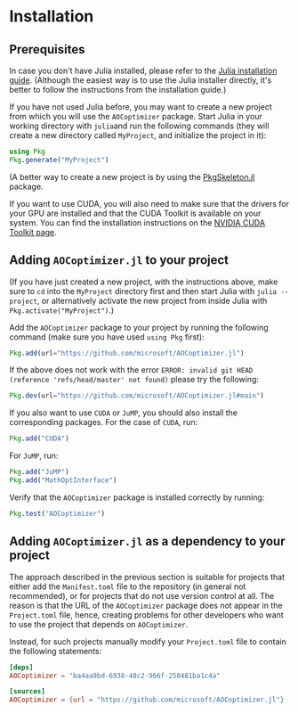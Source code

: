 # Installation

## Prerequisites

In case you don't have Julia installed, please refer to the
[Julia installation guide](https://julialang.org/install/).
(Although the easiest way is to use the Julia installer directly,
it's better to follow the instructions from the installation guide.)

If you have not used Julia before, you may want to create a new
project from which you will use the `AOCoptimizer` package.
Start Julia in your working directory with `julia`and run the following commands
(they will create a new directory called `MyProject`, and initialize
the project in it):

```julia
using Pkg
Pkg.generate("MyProject")
```

(A better way to create a new project is by using the
[PkgSkeleton.jl](https://github.com/tpapp/PkgSkeleton.jl) package.

If you want to use CUDA, you will also need to make sure that
the drivers for your GPU are installed and that the CUDA Toolkit
is available on your system. You can find the installation instructions
on the [NVIDIA CUDA Toolkit page](https://developer.nvidia.com/cuda-downloads).

## Adding `AOCoptimizer.jl` to your project

(If you have just created a new project, with the instructions above,
make sure to `cd` into the `MyProject` directory first and then start Julia
with `julia --project`, or alternatively activate the new project from
inside Julia with `Pkg.activate("MyProject")`.)

Add the `AOCoptimizer` package to your project by running the following command
(make sure you have used `using Pkg` first):

```julia
Pkg.add(url="https://github.com/microsoft/AOCoptimizer.jl")
```

If the above does not work with the error
`ERROR: invalid git HEAD (reference 'refs/head/master' not found)`
please try the following:

```julia
Pkg.dev(url="https://github.com/microsoft/AOCoptimizer.jl#main")
```

If you also want to use `CUDA` or `JuMP`,
you should also install the corresponding packages.
For the case of `CUDA`, run:

```julia
Pkg.add("CUDA")
```

For `JuMP`, run:

```julia
Pkg.add("JuMP")
Pkg.add("MathOptInterface")
```

Verify that the `AOCoptimizer` package is installed correctly by running:

```julia
Pkg.test("AOCoptimizer")
```

## Adding `AOCoptimizer.jl` as a dependency to your project

The approach described in the previous section is suitable for projects
that either add the `Manifest.toml` file to the repository (in general not recommended),
or for projects that do not use version control at all. The reason is that
the URL of the `AOCoptimizer` package does not appear in the `Project.toml` file,
hence, creating problems for other developers who want to use the project
that depends on `AOCoptimizer`.

Instead, for such projects manually modify your `Project.toml` file to contain
the following statements:

```toml
[deps]
AOCoptimizer = "ba4aa9bd-6938-48c2-966f-258481ba1c4a"

[sources]
AOCoptimizer = {url = "https://github.com/microsoft/AOCoptimizer.jl"}
```
